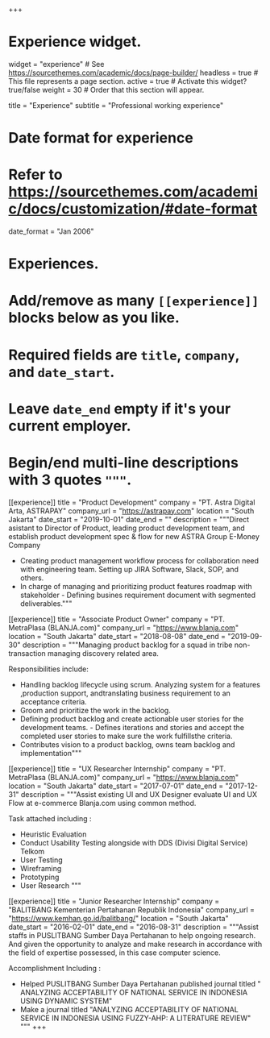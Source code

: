 +++
# Experience widget.
widget = "experience"  # See https://sourcethemes.com/academic/docs/page-builder/
headless = true  # This file represents a page section.
active = true  # Activate this widget? true/false
weight = 30  # Order that this section will appear.

title = "Experience"
subtitle = "Professional working experience"

# Date format for experience
#   Refer to https://sourcethemes.com/academic/docs/customization/#date-format
date_format = "Jan 2006"

# Experiences.
#   Add/remove as many `[[experience]]` blocks below as you like.
#   Required fields are `title`, `company`, and `date_start`.
#   Leave `date_end` empty if it's your current employer.
#   Begin/end multi-line descriptions with 3 quotes `"""`.
[[experience]]
  title = "Product Development"
  company = "PT. Astra Digital Arta, ASTRAPAY"
  company_url = "https://astrapay.com"
  location = "South Jakarta"
  date_start = "2019-10-01"
  date_end = ""
  description = """Direct asistant to Director of Product, leading product development team, and establish product development spec & flow for new ASTRA Group E-Money Company
- Creating product management workflow process for collaboration need with engineering team. Setting up JIRA Software, Slack, SOP, and others.
- In charge of managing and prioritizing product features roadmap with stakeholder - Defining busines requirement document with segmented deliverables."""

[[experience]]
  title = "Associate Product Owner"
  company = "PT. MetraPlasa (BLANJA.com)"
  company_url = "https://www.blanja.com"
  location = "South Jakarta"
  date_start = "2018-08-08"
  date_end = "2019-09-30"
  description = """Managing product backlog for a squad in tribe non-transaction managing discovery related area.

  Responsibilities include:
  
  * Handling backlog lifecycle using scrum. Analyzing system for a features ,production support, andtranslating business requirement to an acceptance criteria.
  * Groom and prioritize the work in the backlog.
  * Defining product backlog and create actionable user stories for the development teams. - Defines iterations and stories and accept the completed user stories to make sure the work fulfillsthe criteria.
  * Contributes vision to a product backlog, owns team backlog and implementation"""

[[experience]]
  title = "UX Researcher Internship"
  company = "PT. MetraPlasa (BLANJA.com)"
  company_url = "https://www.blanja.com"
  location = "South Jakarta"
  date_start = "2017-07-01"
  date_end = "2017-12-31"
  description = """Assist existing UI and UX Designer evaluate UI and UX Flow at e-commerce Blanja.com using common method.
  
  Task attached including :

  - Heuristic Evaluation
  - Conduct Usability Testing alongside with DDS (Divisi Digital Service) Telkom
  - User Testing
  - Wireframing
  - Prototyping
  - User Research
  """

[[experience]]
  title = "Junior Researcher Internship"
  company = "BALITBANG Kementerian Pertahanan Republik Indonesia"
  company_url = "https://www.kemhan.go.id/balitbang/"
  location = "South Jakarta"
  date_start = "2016-02-01"
  date_end = "2016-08-31"
  description = """Assist staffs in PUSLITBANG Sumber Daya Pertahanan to help ongoing research. And given the opportunity to analyze and make research in accordance with the field of expertise possessed, in this case computer science.
  
  Accomplishment Including :

  * Helped PUSLITBANG Sumber Daya Pertahanan published journal titled "
    ANALYZING ACCEPTABILITY OF NATIONAL SERVICE IN INDONESIA USING DYNAMIC SYSTEM"
  * Make a journal titled "ANALYZING ACCEPTABILITY OF NATIONAL SERVICE IN INDONESIA USING FUZZY-AHP:   A LITERATURE REVIEW"
  """
+++
